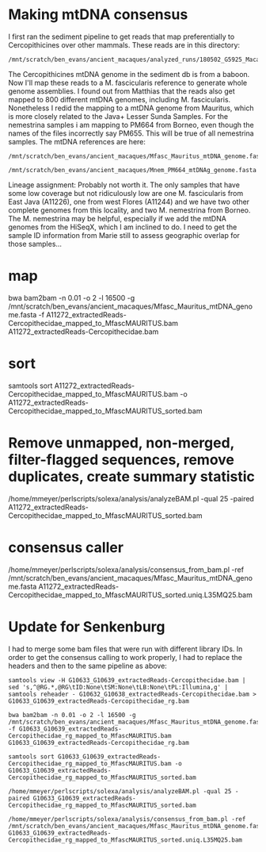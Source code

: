 # Making mtDNA consensus

I first ran the sediment pipeline to get reads that map preferentially to Cercopithicines over other mammals.  These reads are in this directory:
```
/mnt/scratch/ben_evans/ancient_macaques/analyzed_runs/180502_G5925_Macaca/out/blast/Cercopithecidae
```
The Cercopithicines mtDNA genome in the sediment db is from a baboon. Now I'll map these reads to a M. fascicularis reference to generate whole genome assemblies.  I found out from Matthias that the reads also get mapped to 800 different mtDNA genomes, including M. fascicularis.  Nonetheless I redid the mapping to a mtDNA genome from Mauritus, which is more closely related to the Java+ Lesser Sunda Samples. For the nemestrina samples i am mapping to PM664 from Borneo, even though the names of the files incorrectly say PM655. This will be true of all nemestrina samples.  The mtDNA references are here:
```
/mnt/scratch/ben_evans/ancient_macaques/Mfasc_Mauritus_mtDNA_genome.fasta
```
```
/mnt/scratch/ben_evans/ancient_macaques/Mnem_PM664_mtDNAg_genome.fasta
```

Lineage assignment: Probably not worth it.  The only samples that have some low coverage but not ridiculously low are one M. fascicularis from East Java (A11226), one from west Flores (A11244) and we have two other complete genomes from this locality, and two M. nemestrina from Borneo.  The M. nemestrina may be helpful, especially if we add the mtDNA genomes from the HiSeqX, which I am inclined to do.  I need to get the sample ID information from Marie still to assess geographic overlap for those samples... 

# map 
bwa bam2bam -n 0.01 -o 2 -l 16500 -g /mnt/scratch/ben_evans/ancient_macaques/Mfasc_Mauritus_mtDNA_genome.fasta -f A11272_extractedReads-Cercopithecidae_mapped_to_MfascMAURITUS.bam A11272_extractedReads-Cercopithecidae.bam
# sort
samtools sort A11272_extractedReads-Cercopithecidae_mapped_to_MfascMAURITUS.bam -o A11272_extractedReads-Cercopithecidae_mapped_to_MfascMAURITUS_sorted.bam
# Remove unmapped, non-merged, filter-flagged sequences, remove duplicates, create summary statistic
/home/mmeyer/perlscripts/solexa/analysis/analyzeBAM.pl -qual 25 -paired A11272_extractedReads-Cercopithecidae_mapped_to_MfascMAURITUS_sorted.bam
# consensus caller
/home/mmeyer/perlscripts/solexa/analysis/consensus_from_bam.pl -ref /mnt/scratch/ben_evans/ancient_macaques/Mfasc_Mauritus_mtDNA_genome.fasta A11272_extractedReads-Cercopithecidae_mapped_to_MfascMAURITUS_sorted.uniq.L35MQ25.bam


# Update for Senkenburg

I had to merge some bam files that were run with different library IDs.  In order to get the consensus calling to work properly, I had to replace the headers and then to the same pipeline as above:

```
samtools view -H G10633_G10639_extractedReads-Cercopithecidae.bam | sed 's,^@RG.*,@RG\tID:None\tSM:None\tLB:None\tPL:Illumina,g' |  samtools reheader - G10632_G10638_extractedReads-Cercopithecidae.bam > G10633_G10639_extractedReads-Cercopithecidae_rg.bam

bwa bam2bam -n 0.01 -o 2 -l 16500 -g /mnt/scratch/ben_evans/ancient_macaques/Mfasc_Mauritus_mtDNA_genome.fasta -f G10633_G10639_extractedReads-Cercopithecidae_rg_mapped_to_MfascMAURITUS.bam G10633_G10639_extractedReads-Cercopithecidae_rg.bam

samtools sort G10633_G10639_extractedReads-Cercopithecidae_rg_mapped_to_MfascMAURITUS.bam -o G10633_G10639_extractedReads-Cercopithecidae_rg_mapped_to_MfascMAURITUS_sorted.bam

/home/mmeyer/perlscripts/solexa/analysis/analyzeBAM.pl -qual 25 -paired G10633_G10639_extractedReads-Cercopithecidae_rg_mapped_to_MfascMAURITUS_sorted.bam

/home/mmeyer/perlscripts/solexa/analysis/consensus_from_bam.pl -ref /mnt/scratch/ben_evans/ancient_macaques/Mfasc_Mauritus_mtDNA_genome.fasta G10633_G10639_extractedReads-Cercopithecidae_rg_mapped_to_MfascMAURITUS_sorted.uniq.L35MQ25.bam

```
